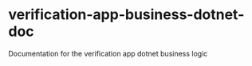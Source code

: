 # verification-app-business-dotnet-doc
Documentation for the verification app dotnet business logic
